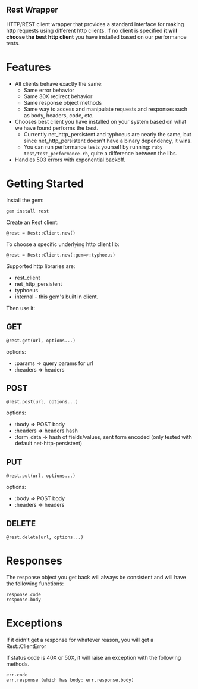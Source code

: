 Rest Wrapper
-------------

HTTP/REST client wrapper that provides a standard interface for making http requests using different http
clients. If no client is specified **it will choose the best http client** you have installed based on
our performance tests.

Features
========

* All clients behave exactly the same:
  * Same error behavior
  * Same 30X redirect behavior
  * Same response object methods
  * Same way to access and manipulate requests and responses such as body, headers, code, etc.
* Chooses best client you have installed on your system based on what we have found performs the best.
  * Currently net_http_persistent and typhoeus are nearly the same, but since net_http_persistent doesn't have a binary
    dependency, it wins.
  * You can run performance tests yourself by running: `ruby test/test_performance.rb`, quite a difference between the libs.
* Handles 503 errors with exponential backoff.


Getting Started
==============

Install the gem:

    gem install rest

Create an Rest client:

    @rest = Rest::Client.new()

To choose a specific underlying http client lib:

    @rest = Rest::Client.new(:gem=>:typhoeus)

Supported http libraries are:

* rest_client
* net_http_persistent
* typhoeus
* internal - this gem's built in client.

Then use it:

GET
------

    @rest.get(url, options...)

options:

- :params => query params for url
- :headers => headers

POST
-----

    @rest.post(url, options...)

options:

- :body => POST body
- :headers => headers hash
- :form_data => hash of fields/values, sent form encoded (only tested with default net-http-persistent)

PUT
------

    @rest.put(url, options...)

options:

- :body => POST body
- :headers => headers

DELETE
-------- 

    @rest.delete(url, options...)

Responses
=========

The response object you get back will always be consistent and will have the following functions:

    response.code
    response.body


Exceptions
======

If it didn't get a response for whatever reason, you will get a Rest::ClientError

If status code is 40X or 50X, it will raise an exception with the following methods.

    err.code
    err.response (which has body: err.response.body)

